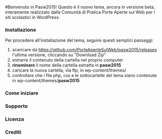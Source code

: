 #Benvenuto in Pasw2015!
Questo è il nuovo tema, ancora in versione beta, interamente realizzato dalla Comunità di Pratica Porte Aperte sul Web per i siti scolastici in WordPress.

### Installazione
Per procedere all'installazione del tema, seguire questi semplici passaggi:

1. scaricare da https://github.com/PorteAperteSulWeb/pasw2015/releases l'ultima versione, cliccando su "Download Zip"
2. estrarre il contenuto della cartella nel proprio computer
3. **rinominare** il nome della cartella estratta in **pasw2015**
4. caricare la nuova cartella, via ftp, in wp-content/themes/
5. controllare che i file php, css e le sottocartelle del tema siano contenute in wp-content/themes/**pasw2015**

### Come iniziare

### Supporto

### Licenza

### Crediti
